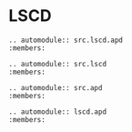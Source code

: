 # LSCD

```{eval-rst}  
.. automodule:: src.lscd.apd
:members:
```

```{eval-rst}  
.. automodule:: src.lscd
:members:
```

```{eval-rst}  
.. automodule:: src.apd
:members:
```

```{eval-rst}  
.. automodule:: lscd.apd
:members:
```

